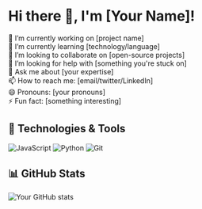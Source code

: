 # Hi there 👋, I'm [Your Name]!

🔭 I’m currently working on [project name]  
🌱 I’m currently learning [technology/language]  
👯 I’m looking to collaborate on [open-source projects]  
🤔 I’m looking for help with [something you're stuck on]  
💬 Ask me about [your expertise]  
📫 How to reach me: [email/twitter/LinkedIn]  
😄 Pronouns: [your pronouns]  
⚡ Fun fact: [something interesting]  

## 🔧 Technologies & Tools
![JavaScript](https://img.shields.io/badge/-JavaScript-black?style=flat&logo=javascript)
![Python](https://img.shields.io/badge/-Python-black?style=flat&logo=python)
![Git](https://img.shields.io/badge/-Git-black?style=flat&logo=git)

## 📊 GitHub Stats
![Your GitHub stats](https://github-readme-stats.vercel.app/api?username=Phantasiae-git&show_icons=true&theme=radical)
